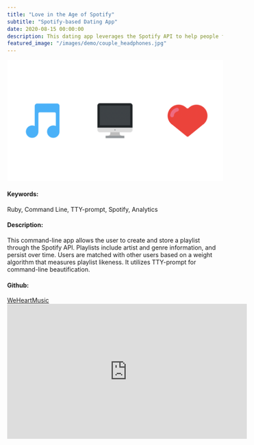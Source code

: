 ```yaml
---
title: "Love in the Age of Spotify"
subtitle: "Spotify-based Dating App"
date: 2020-08-15 00:00:00
description: This dating app leverages the Spotify API to help people find people with similar musical interests.  <br/><br/> <strong> Ruby, ActiveRecord, SQLite3, Spotify API </strong>
featured_image: "/images/demo/couple_headphones.jpg"
---
```


<!-- couple_headphones.jpg -->

![](/images/demo/spotify_app_pic.png)

<h4>Keywords:</h4> Ruby, Command Line, TTY-prompt, Spotify, Analytics

<h4>Description:</h4> This command-line app allows the user to create and store a playlist through the Spotify API. Playlists include artist and genre information, and persist over time. Users are matched with other users based on a weight algorithm that measures playlist likeness. It utilizes TTY-prompt for command-line beautification.

<h4>Github:</h4>
<a href="https://github.com/Jeff-Adler/spotify_dating_app">WeHeartMusic<a>

<iframe width="560" height="315" src="https://www.youtube.com/embed/NZGuk8kWLlo" frameborder="0" allow="accelerometer; autoplay;encrypted-media; gyroscope; picture-in-picture" allowfullscreen></iframe>
